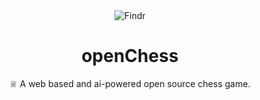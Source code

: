 
 <div align="center">
  <img src="https://github.com/raysr/openChess/blob/master/resources/icons/white_knight.png?raw=true" alt="Findr"></img>

# openChess
 ♕ A web based and ai-powered open source chess game.
</div>
